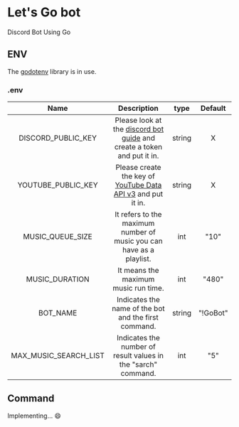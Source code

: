 # Let's Go bot

Discord Bot Using Go

## ENV

The [godotenv](godotenv) library is in use.  

### .env
|Name|Description|type|Default|
|:---:|:---:|:---:|:---:|
|DISCORD_PUBLIC_KEY|Please look at the [discord bot guide](https://discord.com/developers/docs/getting-started#step-1-creating-an-app) and create a token and put it in.|string|X|
|YOUTUBE_PUBLIC_KEY|Please create the key of [YouTube Data API v3](https://developers.google.com/youtube/v3/docs?hl=en) and put it in.|string|X|
|MUSIC_QUEUE_SIZE|It refers to the maximum number of music you can have as a playlist.|int|"10"|
|MUSIC_DURATION|It means the maximum music run time.|int|"480"|
|BOT_NAME|Indicates the name of the bot and the first command.|string|"!GoBot"|
|MAX_MUSIC_SEARCH_LIST|Indicates the number of result values in the "sarch" command.|int|"5"|

## Command

Implementing... 😄